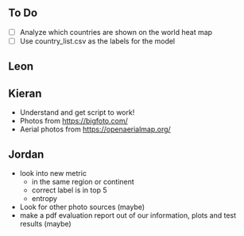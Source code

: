 

## To Do
 - [ ] Analyze which countries are shown on the world heat map
 - [ ] Use country_list.csv as the labels for the model
## Leon


## Kieran
 - Understand and get script to work!
 - Photos from https://bigfoto.com/
 - Aerial photos from https://openaerialmap.org/
## Jordan
 - look into new metric
    - in the same region or continent
    - correct label is in top 5
    - entropy
 - Look for other photo sources (maybe)
 - make a pdf evaluation report out of our information, plots and test results (maybe)
